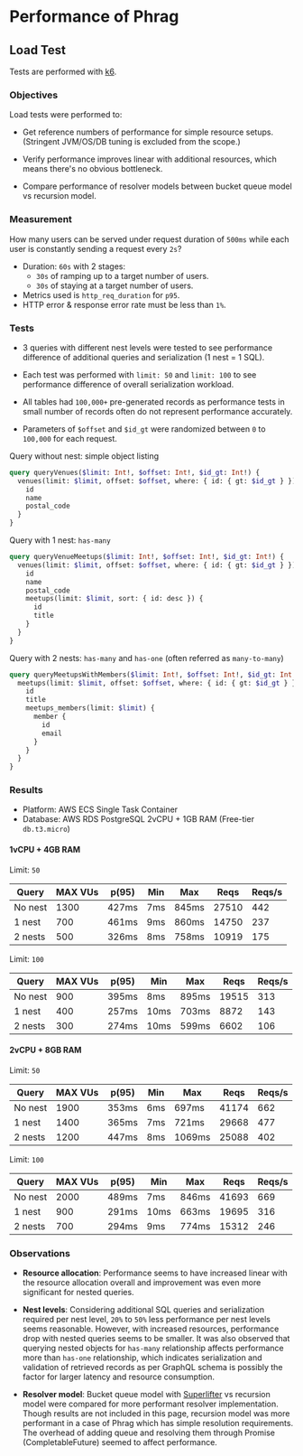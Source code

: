 # Performance of Phrag

## Load Test

Tests are performed with [k6](https://k6.io).

### Objectives

Load tests were performed to:

- Get reference numbers of performance for simple resource setups.
  (Stringent JVM/OS/DB tuning is excluded from the scope.)

- Verify performance improves linear with additional resources, which means there's no obvious bottleneck.

- Compare performance of resolver models between bucket queue model vs recursion model.

### Measurement

How many users can be served under request duration of `500ms` while each user is constantly sending a request every `2s`?

- Duration: `60s` with 2 stages:
  - `30s` of ramping up to a target number of users.
  - `30s` of staying at a target number of users.
- Metrics used is `http_req_duration` for `p95`.
- HTTP error & response error rate must be less than `1%`.

### Tests

- 3 queries with different nest levels were tested to see performance difference of additional queries and serialization (1 nest = 1 SQL).

- Each test was performed with `limit: 50` and `limit: 100` to see performance difference of overall serialization workload.

- All tables had `100,000+` pre-generated records as performance tests in small number of records often do not represent performance accurately.

- Parameters of `$offset` and `$id_gt` were randomized between `0` to `100,000` for each request.

Query without nest: simple object listing

```graphql
query queryVenues($limit: Int!, $offset: Int!, $id_gt: Int!) {
  venues(limit: $limit, offset: $offset, where: { id: { gt: $id_gt } }) {
    id
    name
    postal_code
  }
}
```

Query with 1 nest: `has-many`

```graphql
query queryVenueMeetups($limit: Int!, $offset: Int!, $id_gt: Int!) {
  venues(limit: $limit, offset: $offset, where: { id: { gt: $id_gt } }) {
    id
    name
    postal_code
    meetups(limit: $limit, sort: { id: desc }) {
      id
      title
    }
  }
}
```

Query with 2 nests: `has-many` and `has-one` (often referred as `many-to-many`)

```graphql
query queryMeetupsWithMembers($limit: Int!, $offset: Int!, $id_gt: Int!) {
  meetups(limit: $limit, offset: $offset, where: { id: { gt: $id_gt } }) {
    id
    title
    meetups_members(limit: $limit) {
      member {
        id
        email
      }
    }
  }
}
```

### Results

- Platform: AWS ECS Single Task Container
- Database: AWS RDS PostgreSQL
  2vCPU + 1GB RAM (Free-tier `db.t3.micro`)

#### 1vCPU + 4GB RAM

Limit: `50`

| Query   | MAX VUs | p(95) | Min | Max   | Reqs  | Reqs/s |
| ------- | ------- | ----- | --- | ----- | ----- | ------ |
| No nest | 1300    | 427ms | 7ms | 845ms | 27510 | 442    |
| 1 nest  | 700     | 461ms | 9ms | 860ms | 14750 | 237    |
| 2 nests | 500     | 326ms | 8ms | 758ms | 10919 | 175    |

Limit: `100`

| Query   | MAX VUs | p(95) | Min  | Max   | Reqs  | Reqs/s |
| ------- | ------- | ----- | ---- | ----- | ----- | ------ |
| No nest | 900     | 395ms | 8ms  | 895ms | 19515 | 313    |
| 1 nest  | 400     | 257ms | 10ms | 703ms | 8872  | 143    |
| 2 nests | 300     | 274ms | 10ms | 599ms | 6602  | 106    |

#### 2vCPU + 8GB RAM

Limit: `50`

| Query   | MAX VUs | p(95) | Min | Max    | Reqs  | Reqs/s |
| ------- | ------- | ----- | --- | ------ | ----- | ------ |
| No nest | 1900    | 353ms | 6ms | 697ms  | 41174 | 662    |
| 1 nest  | 1400    | 365ms | 7ms | 721ms  | 29668 | 477    |
| 2 nests | 1200    | 447ms | 8ms | 1069ms | 25088 | 402    |

Limit: `100`

| Query   | MAX VUs | p(95) | Min  | Max   | Reqs  | Reqs/s |
| ------- | ------- | ----- | ---- | ----- | ----- | ------ |
| No nest | 2000    | 489ms | 7ms  | 846ms | 41693 | 669    |
| 1 nest  | 900     | 291ms | 10ms | 663ms | 19695 | 316    |
| 2 nests | 700     | 294ms | 9ms  | 774ms | 15312 | 246    |

### Observations

- **Resource allocation**:
  Performance seems to have increased linear with the resource allocation overall and improvement was even more significant for nested queries.

- **Nest levels**:
  Considering additional SQL queries and serialization required per nest level, `20%` to `50%` less performance per nest levels seems reasonable. However, with increased resources, performance drop with nested queries seems to be smaller. It was also observed that querying nested objects for `has-many` relationship affects performance more than `has-one` relationship, which indicates serialization and validation of retrieved records as per GraphQL schema is possibly the factor for larger latency and resource consumption.

- **Resolver model**:
  Bucket queue model with [Superlifter](https://github.com/oliyh/superlifter) vs recursion model were compared for more performant resolver implementation. Though results are not included in this page, recursion model was more performant in a case of Phrag which has simple resolution requirements. The overhead of adding queue and resolving them through Promise (CompletableFuture) seemed to affect performance.
